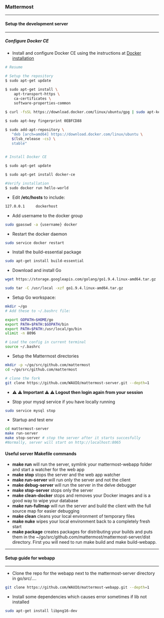 ### Mattermost
---
#### Setup the development server
---
##### Configure Docker CE

- Install and configure Docker CE using the instructions at [Docker installation](https://docs.docker.com/install/linux/docker-ce/ubuntu/)
```sh
# Resume

# Setup the repository
$ sudo apt-get update

$ sudo apt-get install \
    apt-transport-https \
    ca-certificates \
    software-properties-common
    
$ curl -fsSL https://download.docker.com/linux/ubuntu/gpg | sudo apt-key add -

$ sudo apt-key fingerprint 0EBFCD88

$ sudo add-apt-repository \
   "deb [arch=amd64] https://download.docker.com/linux/ubuntu \
   $(lsb_release -cs) \
   stable"
   
   
# Install Docker CE

$ sudo apt-get update

$ sudo apt-get install docker-ce

#Verify installation
$ sudo docker run hello-world
```
- Edit __/etc/hosts__ to include:
```sh
127.0.0.1     dockerhost
```
- Add username to the docker group
```sh
sudo gpasswd -a {username} docker
```
- Restart the docker daemon
```sh
sudo service docker restart
```
- Install the build-essential package
```sh
sudo apt-get install build-essential
```
- Download and install Go

```sh
wget https://storage.googleapis.com/golang/go1.9.4.linux-amd64.tar.gz

sudo tar -C /usr/local -xzf go1.9.4.linux-amd64.tar.gz
```
- Setup Go workspace:
```sh
mkdir ~/go
# Add these to ~/.bashrc file:

export GOPATH=$HOME/go
export PATH=$PATH:$GOPATH/bin
export PATH=$PATH:/usr/local/go/bin
ulimit -n 8096

# Load the config in current terminal
source ~/.bashrc
```

- Setup the Mattermost directories
```sh
mkdir -p ~/go/src/github.com/mattermost
cd ~/go/src/github.com/mattermost

# clone the fork
git clone https://github.com/WAUIO/mattermost-server.git --depth=1
```
- __:warning: :warning: Important :warning: :warning: Logout then login again from your session__

- Stop your mysql service if you have locally running

```sh
sudo service mysql stop
```

- Startup and test env
```sh
cd mattermost-server
make run-server
make stop-server # stop the server after it starts succesfully
#Normally, server will start on http://localhost:8065
```


#### Useful server Makefile commands

- __make run__ will run the server, symlink your mattermost-webapp folder and start a watcher for the web app
- __make stop__ stops the server and the web app watcher
- __make run-server__ will run only the server and not the client
- __make debug-server__ will run the server in the delve debugger
- __make stop-server__ stops only the server
- __make clean-docker__ stops and removes your Docker images and is a good way to wipe your database
- __make run-fullmap__ will run the server and build the client with the full source map for easier debugging
- __make clean__ cleans your local environment of temporary files
- __make nuke__ wipes your local environment back to a completely fresh start
- __make package__ creates packages for distributing your builds and puts them in the ~/go/src/github.com/mattermost/mattermost-server/dist directory. First you will need to run make build and make build-webapp.

---
#### Setup guide for webapp
----

- Clone the repo for the webapp next to the mattermost-server directory in go/src/....

```sh
git clone https://github.com/WAUIO/mattermost-webapp.git --depth=1
```
- Install some dependencies which causes error sometimes if lib not installed
```sh
sudo apt-get install libpng16-dev
```